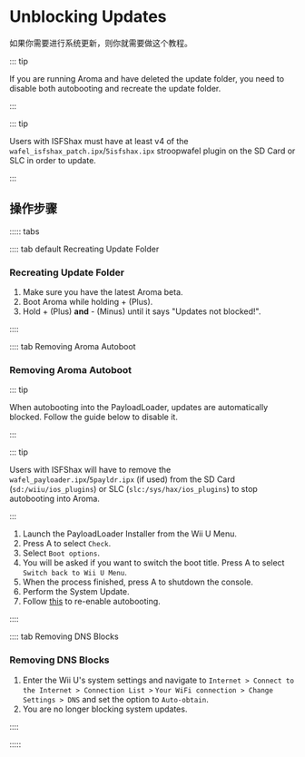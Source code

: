 # Unblocking Updates

如果你需要进行系统更新，则你就需要做这个教程。

::: tip

If you are running Aroma and have deleted the update folder, you need to disable both autobooting and recreate the update folder.

:::

::: tip

Users with ISFShax must have at least v4 of the `wafel_isfshax_patch.ipx`/`5isfshax.ipx` stroopwafel plugin on the SD Card or SLC in order to update.

:::

## 操作步骤

::::: tabs

:::: tab default Recreating Update Folder

### Recreating Update Folder

1. Make sure you have the latest Aroma beta.
2. Boot Aroma while holding + (Plus).
3. Hold + (Plus) **and** - (Minus) until it says "Updates not blocked!".

::::

:::: tab Removing Aroma Autoboot

### Removing Aroma Autoboot

::: tip

When autobooting into the PayloadLoader, updates are automatically blocked. Follow the guide below to disable it.

:::

::: tip

Users with ISFShax will have to remove the `wafel_payloader.ipx`/`5payldr.ipx` (if used) from the SD Card (`sd:/wiiu/ios_plugins`) or SLC (`slc:/sys/hax/ios_plugins`) to stop autobooting into Aroma.

:::

1. Launch the PayloadLoader Installer from the Wii U Menu.
2. Press A to select `Check`.
3. Select `Boot options`.
4. You will be asked if you want to switch the boot title. Press A to select `Switch back to Wii U Menu`.
5. When the process finished, press A to shutdown the console.
6. Perform the System Update.
7. Follow [this](aroma/autobooting) to re-enable autobooting.

::::

:::: tab Removing DNS Blocks

### Removing DNS Blocks

1. Enter the Wii U's system settings and navigate to `Internet > Connect to the Internet > Connection List >`
  `Your WiFi connection > Change Settings > DNS` and set the option to `Auto-obtain`.
2. You are no longer blocking system updates.

::::

:::::
